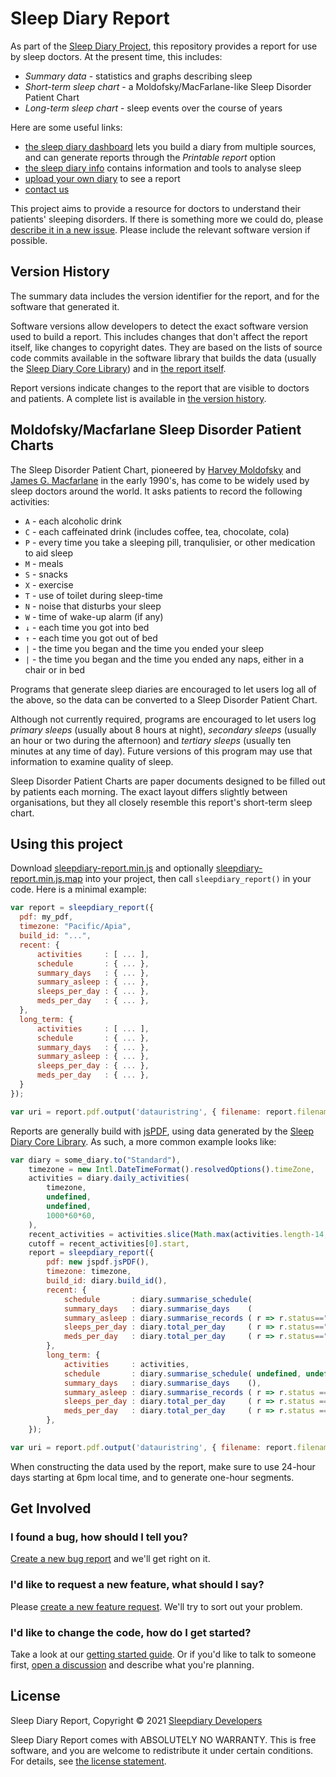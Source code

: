 # Sleep Diary Report

As part of the [Sleep Diary Project](https://sleepdiary.github.io/), this repository provides a report for use by sleep doctors.  At the present time, this includes:

- *Summary data* - statistics and graphs describing sleep
- *Short-term sleep chart* - a Moldofsky/MacFarlane-like Sleep Disorder Patient Chart
- *Long-term sleep chart* - sleep events over the course of years

Here are some useful links:

- [the sleep diary dashboard](../dashboard) lets you build a diary from multiple sources, and can generate reports through the *Printable report* option
- [the sleep diary info](https://github.com/sleepdiary/info) contains information and tools to analyse sleep
- <a href="#diary-input" id="diary-input-link">upload your own diary</a> to see a report <input id="diary-input" type="file" style="display:none">
- [contact us](https://github.com/sleepdiary/report/issues/new/choose)

This project aims to provide a resource for doctors to understand their patients' sleeping disorders.  If there is something more we could do, please [describe it in a new issue](https://github.com/sleepdiary/report/issues/new).  Please include the relevant software version if possible.

## Version History

The summary data includes the version identifier for the report, and for the software that generated it.

Software versions allow developers to detect the exact software version used to build a report.  This includes changes that don't affect the report itself, like changes to copyright dates.  They are based on the lists of source code commits available in the software library that builds the data (usually the [Sleep Diary Core Library](https://github.com/sleepdiary/core/commits/built)) and in [the report itself](https://github.com/sleepdiary/report/commits/built).

Report versions indicate changes to the report that are visible to doctors and patients.  A complete list is available in [the version history](version_history.txt).

## Moldofsky/Macfarlane Sleep Disorder Patient Charts

The Sleep Disorder Patient Chart, pioneered by [Harvey Moldofsky](http://sites.utoronto.ca/pain/about-us/profile/harvey-moldofsky.html) and [James G. Macfarlane](https://www.psychiatry.utoronto.ca/faculty/james-g-macfarlane) in the early 1990's, has come to be widely used by sleep doctors around the world.  It asks patients to record the following activities:

- `A` - each alcoholic drink
- `C` - each caffeinated drink (includes coffee, tea, chocolate, cola)
- `P` - every time you take a sleeping pill, tranqulisier, or other medication to aid sleep
- `M` - meals
- `S` - snacks
- `X` - exercise
- `T` - use of toilet during sleep-time
- `N` - noise that disturbs your sleep
- `W` - time of wake-up alarm (if any)
- `↓` - each time you got into bed
- `↑` - each time you got out of bed
- `|` - the time you began and the time you ended your sleep
- `|` - the time you began and the time you ended any naps, either in a chair or in bed

Programs that generate sleep diaries are encouraged to let users log all of the above, so the data can be converted to a Sleep Disorder Patient Chart.

Although not currently required, programs are encouraged to let users log *primary sleeps* (usually about 8 hours at night), *secondary sleeps* (usually an hour or two during the afternoon) and *tertiary sleeps* (usually ten minutes at any time of day).  Future versions of this program may use that information to examine quality of sleep.

Sleep Disorder Patient Charts are paper documents designed to be filled out by patients each morning.  The exact layout differs slightly between organisations, but they all closely resemble this report's short-term sleep chart.

## Using this project

Download [sleepdiary-report.min.js](sleepdiary-report.min.js) and optionally [sleepdiary-report.min.js.map](sleepdiary-report.min.js.map) into your project, then call `sleepdiary_report()` in your code.  Here is a minimal example:

```javascript
var report = sleepdiary_report({
  pdf: my_pdf,
  timezone: "Pacific/Apia",
  build_id: "...",
  recent: {
      activities     : [ ... ],
      schedule       : { ... },
      summary_days   : { ... },
      summary_asleep : { ... },
      sleeps_per_day : { ... },
      meds_per_day   : { ... },
  },
  long_term: {
      activities     : [ ... ],
      schedule       : { ... },
      summary_days   : { ... },
      summary_asleep : { ... },
      sleeps_per_day : { ... },
      meds_per_day   : { ... },
  }
});

var uri = report.pdf.output('datauristring', { filename: report.filename });
```

Reports are generally build with [jsPDF](https://github.com/MrRio/jsPDF), using data generated by the [Sleep Diary Core Library](https://github.com/sleepdiary/core).  As such, a more common example looks like:

```javascript
var diary = some_diary.to("Standard"),
    timezone = new Intl.DateTimeFormat().resolvedOptions().timeZone,
    activities = diary.daily_activities(
        timezone,
        undefined,
        undefined,
        1000*60*60,
    ),
    recent_activities = activities.slice(Math.max(activities.length-14,0)),
    cutoff = recent_activities[0].start,
    report = sleepdiary_report({
        pdf: new jspdf.jsPDF(),
        timezone: timezone,
        build_id: diary.build_id(),
        recent: {
            schedule       : diary.summarise_schedule(                             r => r.start>=cutoff, undefined, timezone ),
            summary_days   : diary.summarise_days    (                             r => r.start>=cutoff ),
            summary_asleep : diary.summarise_records ( r => r.status=="asleep"     &&   r.start>=cutoff ),
            sleeps_per_day : diary.total_per_day     ( r => r.status=="asleep"   , r => r.start>=cutoff ),
            meds_per_day   : diary.total_per_day     ( r => r.status=="sleep aid", r => r.start>=cutoff ),
        },
        long_term: {
            activities     : activities,
            schedule       : diary.summarise_schedule( undefined, undefined, timezone ),
            summary_days   : diary.summarise_days    (),
            summary_asleep : diary.summarise_records ( r => r.status == "asleep" ),
            sleeps_per_day : diary.total_per_day     ( r => r.status == "asleep" ),
            meds_per_day   : diary.total_per_day     ( r => r.status == "sleep aid" ),
        },
    });

var uri = report.pdf.output('datauristring', { filename: report.filename });
```

When constructing the data used by the report, make sure to use 24-hour days starting at 6pm local time, and to generate one-hour segments.

## Get Involved

### I found a bug, how should I tell you?

[Create a new bug report](https://github.com/sleepdiary/report/issues/new?assignees=&labels=&template=bug_report.md&title=) and we'll get right on it.

### I'd like to request a new feature, what should I say?

Please [create a new feature request](https://github.com/sleepdiary/report/issues/new?assignees=&labels=&template=feature_request.md&title=).  We'll try to sort out your problem.

### I'd like to change the code, how do I get started?

Take a look at our [getting started guide](https://github.com/sleepdiary/docs/blob/main/development/getting-started.md).  Or if you'd like to talk to someone first, [open a discussion](https://github.com/sleepdiary/sleepdiary.github.io/discussions) and describe what you're planning.

## License

Sleep Diary Report, Copyright © 2021 [Sleepdiary Developers](mailto:sleepdiary@pileofstuff.org)

Sleep Diary Report comes with ABSOLUTELY NO WARRANTY.  This is free software, and you are welcome to redistribute it under certain conditions.  For details, see [the license statement](LICENSE).

<script src="https://cdnjs.cloudflare.com/ajax/libs/jspdf/2.3.1/jspdf.umd.min.js"></script>
<script src="../core/sleepdiary-core.min.js"></script>
<script src="sleepdiary-report.min.js"></script>
<script src="index.js"></script>
